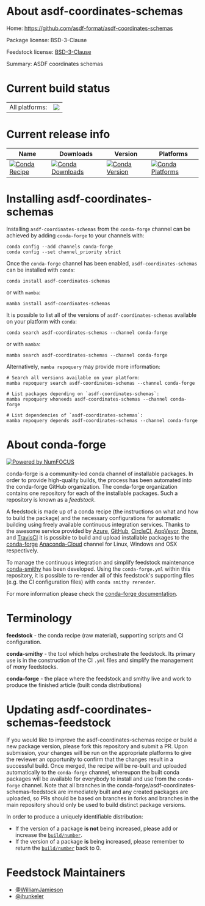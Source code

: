 About asdf-coordinates-schemas
==============================

Home: https://github.com/asdf-format/asdf-coordinates-schemas

Package license: BSD-3-Clause

Feedstock license: [BSD-3-Clause](https://github.com/conda-forge/asdf-coordinates-schemas-feedstock/blob/main/LICENSE.txt)

Summary: ASDF coordinates schemas

Current build status
====================


<table><tr><td>All platforms:</td>
    <td>
      <a href="https://dev.azure.com/conda-forge/feedstock-builds/_build/latest?definitionId=15688&branchName=main">
        <img src="https://dev.azure.com/conda-forge/feedstock-builds/_apis/build/status/asdf-coordinates-schemas-feedstock?branchName=main">
      </a>
    </td>
  </tr>
</table>

Current release info
====================

| Name | Downloads | Version | Platforms |
| --- | --- | --- | --- |
| [![Conda Recipe](https://img.shields.io/badge/recipe-asdf--coordinates--schemas-green.svg)](https://anaconda.org/conda-forge/asdf-coordinates-schemas) | [![Conda Downloads](https://img.shields.io/conda/dn/conda-forge/asdf-coordinates-schemas.svg)](https://anaconda.org/conda-forge/asdf-coordinates-schemas) | [![Conda Version](https://img.shields.io/conda/vn/conda-forge/asdf-coordinates-schemas.svg)](https://anaconda.org/conda-forge/asdf-coordinates-schemas) | [![Conda Platforms](https://img.shields.io/conda/pn/conda-forge/asdf-coordinates-schemas.svg)](https://anaconda.org/conda-forge/asdf-coordinates-schemas) |

Installing asdf-coordinates-schemas
===================================

Installing `asdf-coordinates-schemas` from the `conda-forge` channel can be achieved by adding `conda-forge` to your channels with:

```
conda config --add channels conda-forge
conda config --set channel_priority strict
```

Once the `conda-forge` channel has been enabled, `asdf-coordinates-schemas` can be installed with `conda`:

```
conda install asdf-coordinates-schemas
```

or with `mamba`:

```
mamba install asdf-coordinates-schemas
```

It is possible to list all of the versions of `asdf-coordinates-schemas` available on your platform with `conda`:

```
conda search asdf-coordinates-schemas --channel conda-forge
```

or with `mamba`:

```
mamba search asdf-coordinates-schemas --channel conda-forge
```

Alternatively, `mamba repoquery` may provide more information:

```
# Search all versions available on your platform:
mamba repoquery search asdf-coordinates-schemas --channel conda-forge

# List packages depending on `asdf-coordinates-schemas`:
mamba repoquery whoneeds asdf-coordinates-schemas --channel conda-forge

# List dependencies of `asdf-coordinates-schemas`:
mamba repoquery depends asdf-coordinates-schemas --channel conda-forge
```


About conda-forge
=================

[![Powered by
NumFOCUS](https://img.shields.io/badge/powered%20by-NumFOCUS-orange.svg?style=flat&colorA=E1523D&colorB=007D8A)](https://numfocus.org)

conda-forge is a community-led conda channel of installable packages.
In order to provide high-quality builds, the process has been automated into the
conda-forge GitHub organization. The conda-forge organization contains one repository
for each of the installable packages. Such a repository is known as a *feedstock*.

A feedstock is made up of a conda recipe (the instructions on what and how to build
the package) and the necessary configurations for automatic building using freely
available continuous integration services. Thanks to the awesome service provided by
[Azure](https://azure.microsoft.com/en-us/services/devops/), [GitHub](https://github.com/),
[CircleCI](https://circleci.com/), [AppVeyor](https://www.appveyor.com/),
[Drone](https://cloud.drone.io/welcome), and [TravisCI](https://travis-ci.com/)
it is possible to build and upload installable packages to the
[conda-forge](https://anaconda.org/conda-forge) [Anaconda-Cloud](https://anaconda.org/)
channel for Linux, Windows and OSX respectively.

To manage the continuous integration and simplify feedstock maintenance
[conda-smithy](https://github.com/conda-forge/conda-smithy) has been developed.
Using the ``conda-forge.yml`` within this repository, it is possible to re-render all of
this feedstock's supporting files (e.g. the CI configuration files) with ``conda smithy rerender``.

For more information please check the [conda-forge documentation](https://conda-forge.org/docs/).

Terminology
===========

**feedstock** - the conda recipe (raw material), supporting scripts and CI configuration.

**conda-smithy** - the tool which helps orchestrate the feedstock.
                   Its primary use is in the construction of the CI ``.yml`` files
                   and simplify the management of *many* feedstocks.

**conda-forge** - the place where the feedstock and smithy live and work to
                  produce the finished article (built conda distributions)


Updating asdf-coordinates-schemas-feedstock
===========================================

If you would like to improve the asdf-coordinates-schemas recipe or build a new
package version, please fork this repository and submit a PR. Upon submission,
your changes will be run on the appropriate platforms to give the reviewer an
opportunity to confirm that the changes result in a successful build. Once
merged, the recipe will be re-built and uploaded automatically to the
`conda-forge` channel, whereupon the built conda packages will be available for
everybody to install and use from the `conda-forge` channel.
Note that all branches in the conda-forge/asdf-coordinates-schemas-feedstock are
immediately built and any created packages are uploaded, so PRs should be based
on branches in forks and branches in the main repository should only be used to
build distinct package versions.

In order to produce a uniquely identifiable distribution:
 * If the version of a package **is not** being increased, please add or increase
   the [``build/number``](https://docs.conda.io/projects/conda-build/en/latest/resources/define-metadata.html#build-number-and-string).
 * If the version of a package **is** being increased, please remember to return
   the [``build/number``](https://docs.conda.io/projects/conda-build/en/latest/resources/define-metadata.html#build-number-and-string)
   back to 0.

Feedstock Maintainers
=====================

* [@WilliamJamieson](https://github.com/WilliamJamieson/)
* [@jhunkeler](https://github.com/jhunkeler/)

